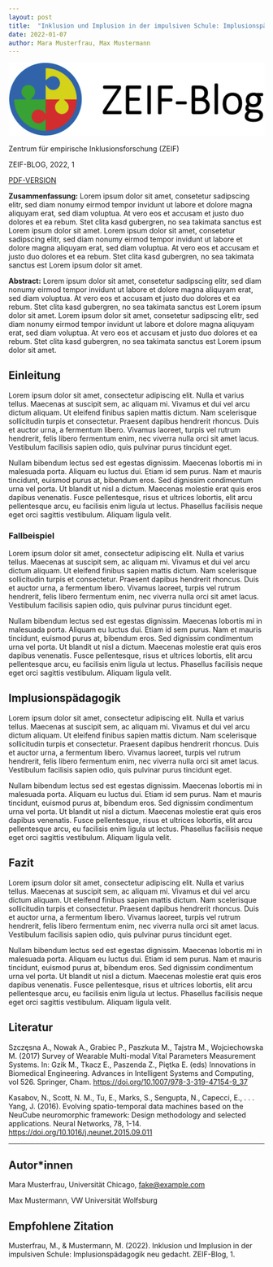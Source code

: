 ```yaml
---
layout: post
title:  "Inklusion und Implusion in der impulsiven Schule: Implusionspädagogik neu gedacht"
date: 2022-01-07
author: Mara Musterfrau, Max Mustermann
---
```


![](https://github.com/PawelKulawiak/zeif-test/blob/main/zeif-logo/zeif-logo.png?raw=true)

Zentrum für empirische Inklusionsforschung (ZEIF)

ZEIF-BLOG, 2022, 1

[PDF-VERSION](https://github.com/PawelKulawiak/zeif-test/raw/main/pdf/2022-01-07-beitrag-2022-1-musterfrau.pdf)

**Zusammenfassung:** Lorem ipsum dolor sit amet, consetetur sadipscing elitr, sed diam nonumy eirmod tempor invidunt ut labore et dolore magna aliquyam erat, sed diam voluptua. At vero eos et accusam et justo duo dolores et ea rebum. Stet clita kasd gubergren, no sea takimata sanctus est Lorem ipsum dolor sit amet. Lorem ipsum dolor sit amet, consetetur sadipscing elitr, sed diam nonumy eirmod tempor invidunt ut labore et dolore magna aliquyam erat, sed diam voluptua. At vero eos et accusam et justo duo dolores et ea rebum. Stet clita kasd gubergren, no sea takimata sanctus est Lorem ipsum dolor sit amet.

**Abstract:** Lorem ipsum dolor sit amet, consetetur sadipscing elitr, sed diam nonumy eirmod tempor invidunt ut labore et dolore magna aliquyam erat, sed diam voluptua. At vero eos et accusam et justo duo dolores et ea rebum. Stet clita kasd gubergren, no sea takimata sanctus est Lorem ipsum dolor sit amet. Lorem ipsum dolor sit amet, consetetur sadipscing elitr, sed diam nonumy eirmod tempor invidunt ut labore et dolore magna aliquyam erat, sed diam voluptua. At vero eos et accusam et justo duo dolores et ea rebum. Stet clita kasd gubergren, no sea takimata sanctus est Lorem ipsum dolor sit amet.

## Einleitung

Lorem ipsum dolor sit amet, consectetur adipiscing elit. Nulla et varius tellus. Maecenas at suscipit sem, ac aliquam mi. Vivamus et dui vel arcu dictum aliquam. Ut eleifend finibus sapien mattis dictum. Nam scelerisque sollicitudin turpis et consectetur. Praesent dapibus hendrerit rhoncus. Duis et auctor urna, a fermentum libero. Vivamus laoreet, turpis vel rutrum hendrerit, felis libero fermentum enim, nec viverra nulla orci sit amet lacus. Vestibulum facilisis sapien odio, quis pulvinar purus tincidunt eget.

Nullam bibendum lectus sed est egestas dignissim. Maecenas lobortis mi in malesuada porta. Aliquam eu luctus dui. Etiam id sem purus. Nam et mauris tincidunt, euismod purus at, bibendum eros. Sed dignissim condimentum urna vel porta. Ut blandit ut nisl a dictum. Maecenas molestie erat quis eros dapibus venenatis. Fusce pellentesque, risus et ultrices lobortis, elit arcu pellentesque arcu, eu facilisis enim ligula ut lectus. Phasellus facilisis neque eget orci sagittis vestibulum. Aliquam ligula velit.

### Fallbeispiel

Lorem ipsum dolor sit amet, consectetur adipiscing elit. Nulla et varius tellus. Maecenas at suscipit sem, ac aliquam mi. Vivamus et dui vel arcu dictum aliquam. Ut eleifend finibus sapien mattis dictum. Nam scelerisque sollicitudin turpis et consectetur. Praesent dapibus hendrerit rhoncus. Duis et auctor urna, a fermentum libero. Vivamus laoreet, turpis vel rutrum hendrerit, felis libero fermentum enim, nec viverra nulla orci sit amet lacus. Vestibulum facilisis sapien odio, quis pulvinar purus tincidunt eget.

Nullam bibendum lectus sed est egestas dignissim. Maecenas lobortis mi in malesuada porta. Aliquam eu luctus dui. Etiam id sem purus. Nam et mauris tincidunt, euismod purus at, bibendum eros. Sed dignissim condimentum urna vel porta. Ut blandit ut nisl a dictum. Maecenas molestie erat quis eros dapibus venenatis. Fusce pellentesque, risus et ultrices lobortis, elit arcu pellentesque arcu, eu facilisis enim ligula ut lectus. Phasellus facilisis neque eget orci sagittis vestibulum. Aliquam ligula velit.

## Implusionspädagogik

Lorem ipsum dolor sit amet, consectetur adipiscing elit. Nulla et varius tellus. Maecenas at suscipit sem, ac aliquam mi. Vivamus et dui vel arcu dictum aliquam. Ut eleifend finibus sapien mattis dictum. Nam scelerisque sollicitudin turpis et consectetur. Praesent dapibus hendrerit rhoncus. Duis et auctor urna, a fermentum libero. Vivamus laoreet, turpis vel rutrum hendrerit, felis libero fermentum enim, nec viverra nulla orci sit amet lacus. Vestibulum facilisis sapien odio, quis pulvinar purus tincidunt eget.

Nullam bibendum lectus sed est egestas dignissim. Maecenas lobortis mi in malesuada porta. Aliquam eu luctus dui. Etiam id sem purus. Nam et mauris tincidunt, euismod purus at, bibendum eros. Sed dignissim condimentum urna vel porta. Ut blandit ut nisl a dictum. Maecenas molestie erat quis eros dapibus venenatis. Fusce pellentesque, risus et ultrices lobortis, elit arcu pellentesque arcu, eu facilisis enim ligula ut lectus. Phasellus facilisis neque eget orci sagittis vestibulum. Aliquam ligula velit.

## Fazit

Lorem ipsum dolor sit amet, consectetur adipiscing elit. Nulla et varius tellus. Maecenas at suscipit sem, ac aliquam mi. Vivamus et dui vel arcu dictum aliquam. Ut eleifend finibus sapien mattis dictum. Nam scelerisque sollicitudin turpis et consectetur. Praesent dapibus hendrerit rhoncus. Duis et auctor urna, a fermentum libero. Vivamus laoreet, turpis vel rutrum hendrerit, felis libero fermentum enim, nec viverra nulla orci sit amet lacus. Vestibulum facilisis sapien odio, quis pulvinar purus tincidunt eget.

Nullam bibendum lectus sed est egestas dignissim. Maecenas lobortis mi in malesuada porta. Aliquam eu luctus dui. Etiam id sem purus. Nam et mauris tincidunt, euismod purus at, bibendum eros. Sed dignissim condimentum urna vel porta. Ut blandit ut nisl a dictum. Maecenas molestie erat quis eros dapibus venenatis. Fusce pellentesque, risus et ultrices lobortis, elit arcu pellentesque arcu, eu facilisis enim ligula ut lectus. Phasellus facilisis neque eget orci sagittis vestibulum. Aliquam ligula velit.

## Literatur

Szczęsna A., Nowak A., Grabiec P., Paszkuta M., Tajstra M., Wojciechowska M. (2017) Survey of Wearable Multi-modal Vital Parameters Measurement Systems. In: Gzik M., Tkacz E., Paszenda Z., Piętka E. (eds) Innovations in Biomedical Engineering. Advances in Intelligent Systems and Computing, vol 526. Springer, Cham. https://doi.org/10.1007/978-3-319-47154-9_37

Kasabov, N., Scott, N. M., Tu, E., Marks, S., Sengupta, N., Capecci, E., . . . Yang, J. (2016). Evolving spatio-temporal data machines based on the NeuCube neuromorphic framework: Design methodology and selected applications. Neural Networks, 78, 1-14. https://doi.org/10.1016/j.neunet.2015.09.011

***

## Autor\*innen

Mara Musterfrau, Universität Chicago, <fake@example.com>

Max Mustermann, VW Universität Wolfsburg

## Empfohlene Zitation

Musterfrau, M., & Mustermann, M. (2022). Inklusion und Implusion in der impulsiven Schule: Implusionspädagogik neu gedacht. ZEIF-Blog, 1.